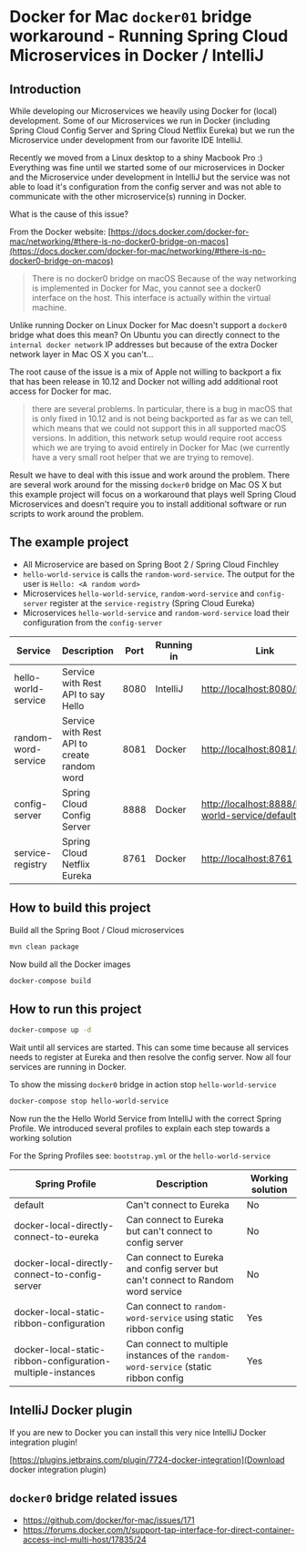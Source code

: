 # Docker for Mac `docker01` bridge workaround - Running Spring Cloud Microservices in Docker / IntelliJ

## Introduction

While developing our Microservices we heavily using Docker for (local) development.
Some of our Microservices we run in Docker (including Spring Cloud Config Server and Spring Cloud Netflix Eureka)
but we run the Microservice under development from our favorite IDE IntelliJ.

Recently we moved from a Linux desktop to a shiny Macbook Pro :)
Everything was fine until we started some of our microservices in Docker and the Microservice under development in IntelliJ
but the service was not able to load it's configuration from the config server and was not able to communicate with
the other microservice(s) running in Docker.

What is the cause of this issue?   

From the Docker website: [https://docs.docker.com/docker-for-mac/networking/#there-is-no-docker0-bridge-on-macos](https://docs.docker.com/docker-for-mac/networking/#there-is-no-docker0-bridge-on-macos)

> There is no docker0 bridge on macOS Because of the way networking is implemented in Docker for Mac, you cannot see a docker0 interface on the host. This interface is actually within the virtual machine.

Unlike running Docker on Linux Docker for Mac doesn't support a `docker0` bridge what does this mean?
On Ubuntu you can directly connect to the `internal docker network` IP addresses but because of the extra Docker network layer in Mac OS X
you can't... 

The root cause of the issue is a mix of Apple not willing to backport a fix that has been release in 10.12 and
Docker not willing add additional root access for Docker for mac. 

> there are several problems. In particular, there is a bug in macOS that is only fixed in 10.12 and is not being backported as far as we can tell, which means that we could not support this in all supported macOS versions. In addition, this network setup would require root access which we are trying to avoid entirely in Docker for Mac (we currently have a very small root helper that we are trying to remove).

Result we have to deal with this issue and work around the problem. 
There are several work around for the missing `docker0` bridge 
on Mac OS X but this example project will focus on a workaround that plays well Spring Cloud Microservices and doesn't require
you to install additional software or run scripts to work around the problem.   

## The example project

* All Microservice are based on Spring Boot 2 / Spring Cloud Finchley
* `hello-world-service` is calls the `random-word-service`. The output for the user is `Hello: <A random word>`
* Microservices `hello-world-service`, `random-word-service` and `config-server` register at the `service-registry` (Spring Cloud Eureka)
* Microservices `hello-world-service` and `random-word-service` load their configuration from the `config-server`  

| Service             | Description                                 | Port | Running in  | Link  |
|---------------------|---------------------------------------------|------|-------------|-------|
| hello-world-service | Service with Rest API to say Hello          | 8080 | IntelliJ    | [http://localhost:8080/hello](http://localhost:8080/hello)  |
| random-word-service | Service with Rest API to create random word | 8081 | Docker      | [http://localhost:8081/random](http://localhost:8081/random)  |
| config-server       | Spring Cloud Config Server                  | 8888 | Docker      | [http://localhost:8888/hello-world-service/default](http://localhost:8888/hello-world-service/default)  |
| service-registry    | Spring Cloud Netflix Eureka                 | 8761 | Docker      | [http://localhost:8761](http://localhost:8761)  |

## How to build this project

Build all the Spring Boot / Cloud microservices

```bash
mvn clean package
```

Now build all the Docker images

```bash
docker-compose build
```

## How to run this project

```bash
docker-compose up -d
```

Wait until all services are started. 
This can some time because all services needs to register at Eureka and then resolve the config server.
Now all four services are running in Docker.

To show the missing `docker0` bridge in action stop `hello-world-service`

```bash
docker-compose stop hello-world-service
```

Now run the the Hello World Service from IntelliJ with the correct Spring Profile.
We introduced several profiles to explain each step towards a working solution 

For the Spring Profiles see: `bootstrap.yml` or the `hello-world-service`

| Spring Profile                                               | Description                                                                          | Working solution |
|--------------------------------------------------------------|--------------------------------------------------------------------------------------|------------------|
| default                                                      | Can't connect to Eureka                                                              | No               |
| docker-local-directly-connect-to-eureka                      | Can connect to Eureka but can't connect to config server                             | No               |
| docker-local-directly-connect-to-config-server               | Can connect to Eureka and config server but can't connect to Random word service     | No               |
| docker-local-static-ribbon-configuration                     | Can connect to `random-word-service` using static ribbon config                      | Yes              |
| docker-local-static-ribbon-configuration-multiple-instances  | Can connect to multiple instances of the `random-word-service` (static ribbon config | Yes              |

## IntelliJ Docker plugin

If you are new to Docker you can install this very nice IntelliJ Docker integration plugin!

[https://plugins.jetbrains.com/plugin/7724-docker-integration](Download docker integration plugin)

## `docker0` bridge related issues

* https://github.com/docker/for-mac/issues/171
* https://forums.docker.com/t/support-tap-interface-for-direct-container-access-incl-multi-host/17835/24 
